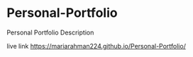 # Personal-Portfolio
Personal Portfolio Description

live link
https://mariarahman224.github.io/Personal-Portfolio/

